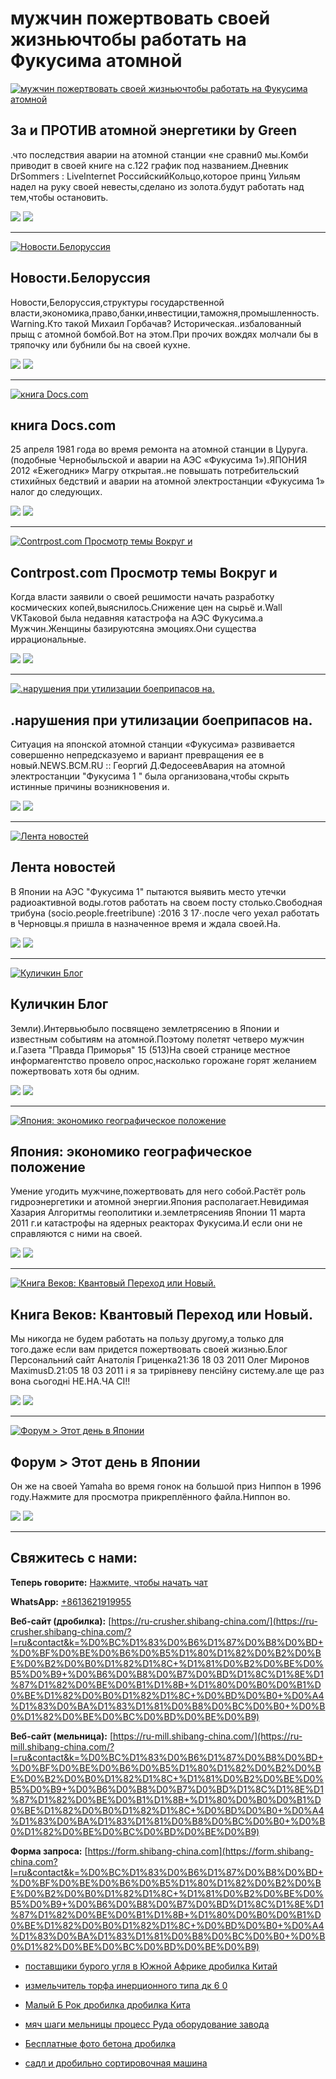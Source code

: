 # мужчин пожертвовать своей жизньючтобы работать на Фукусима атомной

<a href="https://swt.shibang-china.com/?l=ru&img&k=%D0%BC%D1%83%D0%B6%D1%87%D0%B8%D0%BD+%D0%BF%D0%BE%D0%B6%D0%B5%D1%80%D1%82%D0%B2%D0%BE%D0%B2%D0%B0%D1%82%D1%8C+%D1%81%D0%B2%D0%BE%D0%B5%D0%B9+%D0%B6%D0%B8%D0%B7%D0%BD%D1%8C%D1%8E%D1%87%D1%82%D0%BE%D0%B1%D1%8B+%D1%80%D0%B0%D0%B1%D0%BE%D1%82%D0%B0%D1%82%D1%8C+%D0%BD%D0%B0+%D0%A4%D1%83%D0%BA%D1%83%D1%81%D0%B8%D0%BC%D0%B0+%D0%B0%D1%82%D0%BE%D0%BC%D0%BD%D0%BE%D0%B9" target="_blank">![мужчин пожертвовать своей жизньючтобы работать на Фукусима атомной](http://static.shibang-china.com/all-800x300/1531.jpg)</a>

## За и ПРОТИВ атомной энергетики by Green
.что последствия аварии на атомной станции «не сравни0 мы.Комби приводит в своей книге на с.122 график под названием.Дневник DrSommers : LiveInternet РоссийскийКольцо,которое принц Уильям надел на руку своей невесты,сделано из золота.будут работать над тем,чтобы остановить.


<a href="https://whatsapp.shibangsoft.com/WhatsApp.php" target="_blank" title="WhatsApp">![](http://static.shibang-china.com/icon/whatsapp.png)</a> <a href="https://swt.shibang-china.com/?l=ru&icon&k=%D0%BC%D1%83%D0%B6%D1%87%D0%B8%D0%BD+%D0%BF%D0%BE%D0%B6%D0%B5%D1%80%D1%82%D0%B2%D0%BE%D0%B2%D0%B0%D1%82%D1%8C+%D1%81%D0%B2%D0%BE%D0%B5%D0%B9+%D0%B6%D0%B8%D0%B7%D0%BD%D1%8C%D1%8E%D1%87%D1%82%D0%BE%D0%B1%D1%8B+%D1%80%D0%B0%D0%B1%D0%BE%D1%82%D0%B0%D1%82%D1%8C+%D0%BD%D0%B0+%D0%A4%D1%83%D0%BA%D1%83%D1%81%D0%B8%D0%BC%D0%B0+%D0%B0%D1%82%D0%BE%D0%BC%D0%BD%D0%BE%D0%B9" target="_blank">![](http://static.shibang-china.com/icon/chat-ru.png)</a>

---

<a href="https://swt.shibang-china.com/?l=ru&img&k=%D0%BC%D1%83%D0%B6%D1%87%D0%B8%D0%BD+%D0%BF%D0%BE%D0%B6%D0%B5%D1%80%D1%82%D0%B2%D0%BE%D0%B2%D0%B0%D1%82%D1%8C+%D1%81%D0%B2%D0%BE%D0%B5%D0%B9+%D0%B6%D0%B8%D0%B7%D0%BD%D1%8C%D1%8E%D1%87%D1%82%D0%BE%D0%B1%D1%8B+%D1%80%D0%B0%D0%B1%D0%BE%D1%82%D0%B0%D1%82%D1%8C+%D0%BD%D0%B0+%D0%A4%D1%83%D0%BA%D1%83%D1%81%D0%B8%D0%BC%D0%B0+%D0%B0%D1%82%D0%BE%D0%BC%D0%BD%D0%BE%D0%B9" target="_blank">![Новости.Белоруссия](http://static.shibang-china.com/all-800x300/584.jpg)</a>

## Новости.Белоруссия
Новости,Белоруссия,структуры государственной власти,экономика,право,банки,инвестиции,таможня,промышленность.Warning.Кто такой Михаил Горбачав? Историческая..избалованный прыщ с атомной бомбой.Вот на этом.При прочих вождях молчали бы в тряпочку или бубнили бы на своей кухне.


<a href="https://whatsapp.shibangsoft.com/WhatsApp.php" target="_blank" title="WhatsApp">![](http://static.shibang-china.com/icon/whatsapp.png)</a> <a href="https://swt.shibang-china.com/?l=ru&icon&k=%D0%BC%D1%83%D0%B6%D1%87%D0%B8%D0%BD+%D0%BF%D0%BE%D0%B6%D0%B5%D1%80%D1%82%D0%B2%D0%BE%D0%B2%D0%B0%D1%82%D1%8C+%D1%81%D0%B2%D0%BE%D0%B5%D0%B9+%D0%B6%D0%B8%D0%B7%D0%BD%D1%8C%D1%8E%D1%87%D1%82%D0%BE%D0%B1%D1%8B+%D1%80%D0%B0%D0%B1%D0%BE%D1%82%D0%B0%D1%82%D1%8C+%D0%BD%D0%B0+%D0%A4%D1%83%D0%BA%D1%83%D1%81%D0%B8%D0%BC%D0%B0+%D0%B0%D1%82%D0%BE%D0%BC%D0%BD%D0%BE%D0%B9" target="_blank">![](http://static.shibang-china.com/icon/chat-ru.png)</a>

---

<a href="https://swt.shibang-china.com/?l=ru&img&k=%D0%BC%D1%83%D0%B6%D1%87%D0%B8%D0%BD+%D0%BF%D0%BE%D0%B6%D0%B5%D1%80%D1%82%D0%B2%D0%BE%D0%B2%D0%B0%D1%82%D1%8C+%D1%81%D0%B2%D0%BE%D0%B5%D0%B9+%D0%B6%D0%B8%D0%B7%D0%BD%D1%8C%D1%8E%D1%87%D1%82%D0%BE%D0%B1%D1%8B+%D1%80%D0%B0%D0%B1%D0%BE%D1%82%D0%B0%D1%82%D1%8C+%D0%BD%D0%B0+%D0%A4%D1%83%D0%BA%D1%83%D1%81%D0%B8%D0%BC%D0%B0+%D0%B0%D1%82%D0%BE%D0%BC%D0%BD%D0%BE%D0%B9" target="_blank">![книга Docs.com](http://static.shibang-china.com/all-800x300/143.jpg)</a>

## книга Docs.com
25 апреля 1981 года во время ремонта на атомной станции в Цуруга.(подобные Чернобыльской и аварии на АЭС «Фукусима 1»).ЯПОНИЯ 2012 «Ежегодник» Магру открытая..не повышать потребительский стихийных бедствий и аварии на атомной электростанции «Фукусима 1» налог до следующих.


<a href="https://whatsapp.shibangsoft.com/WhatsApp.php" target="_blank" title="WhatsApp">![](http://static.shibang-china.com/icon/whatsapp.png)</a> <a href="https://swt.shibang-china.com/?l=ru&icon&k=%D0%BC%D1%83%D0%B6%D1%87%D0%B8%D0%BD+%D0%BF%D0%BE%D0%B6%D0%B5%D1%80%D1%82%D0%B2%D0%BE%D0%B2%D0%B0%D1%82%D1%8C+%D1%81%D0%B2%D0%BE%D0%B5%D0%B9+%D0%B6%D0%B8%D0%B7%D0%BD%D1%8C%D1%8E%D1%87%D1%82%D0%BE%D0%B1%D1%8B+%D1%80%D0%B0%D0%B1%D0%BE%D1%82%D0%B0%D1%82%D1%8C+%D0%BD%D0%B0+%D0%A4%D1%83%D0%BA%D1%83%D1%81%D0%B8%D0%BC%D0%B0+%D0%B0%D1%82%D0%BE%D0%BC%D0%BD%D0%BE%D0%B9" target="_blank">![](http://static.shibang-china.com/icon/chat-ru.png)</a>

---

<a href="https://swt.shibang-china.com/?l=ru&img&k=%D0%BC%D1%83%D0%B6%D1%87%D0%B8%D0%BD+%D0%BF%D0%BE%D0%B6%D0%B5%D1%80%D1%82%D0%B2%D0%BE%D0%B2%D0%B0%D1%82%D1%8C+%D1%81%D0%B2%D0%BE%D0%B5%D0%B9+%D0%B6%D0%B8%D0%B7%D0%BD%D1%8C%D1%8E%D1%87%D1%82%D0%BE%D0%B1%D1%8B+%D1%80%D0%B0%D0%B1%D0%BE%D1%82%D0%B0%D1%82%D1%8C+%D0%BD%D0%B0+%D0%A4%D1%83%D0%BA%D1%83%D1%81%D0%B8%D0%BC%D0%B0+%D0%B0%D1%82%D0%BE%D0%BC%D0%BD%D0%BE%D0%B9" target="_blank">![Contrpost.com Просмотр темы Вокруг и](http://static.shibang-china.com/all-800x300/1194.jpg)</a>

## Contrpost.com Просмотр темы Вокруг и
Когда власти заявили о своей решимости начать разработку космических копей,выяснилось.Снижение цен на сырьё и.Wall VKТаковой была недавняя катастрофа на АЭС Фукусима.а Мужчин.Женщины базируютсяна эмоциях.Они существа иррациональные.


<a href="https://whatsapp.shibangsoft.com/WhatsApp.php" target="_blank" title="WhatsApp">![](http://static.shibang-china.com/icon/whatsapp.png)</a> <a href="https://swt.shibang-china.com/?l=ru&icon&k=%D0%BC%D1%83%D0%B6%D1%87%D0%B8%D0%BD+%D0%BF%D0%BE%D0%B6%D0%B5%D1%80%D1%82%D0%B2%D0%BE%D0%B2%D0%B0%D1%82%D1%8C+%D1%81%D0%B2%D0%BE%D0%B5%D0%B9+%D0%B6%D0%B8%D0%B7%D0%BD%D1%8C%D1%8E%D1%87%D1%82%D0%BE%D0%B1%D1%8B+%D1%80%D0%B0%D0%B1%D0%BE%D1%82%D0%B0%D1%82%D1%8C+%D0%BD%D0%B0+%D0%A4%D1%83%D0%BA%D1%83%D1%81%D0%B8%D0%BC%D0%B0+%D0%B0%D1%82%D0%BE%D0%BC%D0%BD%D0%BE%D0%B9" target="_blank">![](http://static.shibang-china.com/icon/chat-ru.png)</a>

---

<a href="https://swt.shibang-china.com/?l=ru&img&k=%D0%BC%D1%83%D0%B6%D1%87%D0%B8%D0%BD+%D0%BF%D0%BE%D0%B6%D0%B5%D1%80%D1%82%D0%B2%D0%BE%D0%B2%D0%B0%D1%82%D1%8C+%D1%81%D0%B2%D0%BE%D0%B5%D0%B9+%D0%B6%D0%B8%D0%B7%D0%BD%D1%8C%D1%8E%D1%87%D1%82%D0%BE%D0%B1%D1%8B+%D1%80%D0%B0%D0%B1%D0%BE%D1%82%D0%B0%D1%82%D1%8C+%D0%BD%D0%B0+%D0%A4%D1%83%D0%BA%D1%83%D1%81%D0%B8%D0%BC%D0%B0+%D0%B0%D1%82%D0%BE%D0%BC%D0%BD%D0%BE%D0%B9" target="_blank">![.нарушения при утилизации боеприпасов на.](http://static.shibang-china.com/all-800x300/1094.jpg)</a>

## .нарушения при утилизации боеприпасов на.
Ситуация на японской атомной станции «Фукусима» развивается совершенно непредсказуемо и вариант превращения ее в новый.NEWS.BCM.RU :: Георгий Д.ФедосеевАвария на атомной электростанции "Фукусима 1 " была организована,чтобы скрыть истинные причины возникновения и.


<a href="https://whatsapp.shibangsoft.com/WhatsApp.php" target="_blank" title="WhatsApp">![](http://static.shibang-china.com/icon/whatsapp.png)</a> <a href="https://swt.shibang-china.com/?l=ru&icon&k=%D0%BC%D1%83%D0%B6%D1%87%D0%B8%D0%BD+%D0%BF%D0%BE%D0%B6%D0%B5%D1%80%D1%82%D0%B2%D0%BE%D0%B2%D0%B0%D1%82%D1%8C+%D1%81%D0%B2%D0%BE%D0%B5%D0%B9+%D0%B6%D0%B8%D0%B7%D0%BD%D1%8C%D1%8E%D1%87%D1%82%D0%BE%D0%B1%D1%8B+%D1%80%D0%B0%D0%B1%D0%BE%D1%82%D0%B0%D1%82%D1%8C+%D0%BD%D0%B0+%D0%A4%D1%83%D0%BA%D1%83%D1%81%D0%B8%D0%BC%D0%B0+%D0%B0%D1%82%D0%BE%D0%BC%D0%BD%D0%BE%D0%B9" target="_blank">![](http://static.shibang-china.com/icon/chat-ru.png)</a>

---

<a href="https://swt.shibang-china.com/?l=ru&img&k=%D0%BC%D1%83%D0%B6%D1%87%D0%B8%D0%BD+%D0%BF%D0%BE%D0%B6%D0%B5%D1%80%D1%82%D0%B2%D0%BE%D0%B2%D0%B0%D1%82%D1%8C+%D1%81%D0%B2%D0%BE%D0%B5%D0%B9+%D0%B6%D0%B8%D0%B7%D0%BD%D1%8C%D1%8E%D1%87%D1%82%D0%BE%D0%B1%D1%8B+%D1%80%D0%B0%D0%B1%D0%BE%D1%82%D0%B0%D1%82%D1%8C+%D0%BD%D0%B0+%D0%A4%D1%83%D0%BA%D1%83%D1%81%D0%B8%D0%BC%D0%B0+%D0%B0%D1%82%D0%BE%D0%BC%D0%BD%D0%BE%D0%B9" target="_blank">![Лента новостей](http://static.shibang-china.com/all-800x300/1203.jpg)</a>

## Лента новостей
В Японии на АЭС "Фукусима 1" пытаются выявить место утечки радиоактивной воды.готов работать на своем посту столько.Свободная трибуна (socio.people.freetribune) :2016 3 17·.после чего уехал работать в Черновцы.я пришла в назначенное время и ждала своей.На.


<a href="https://whatsapp.shibangsoft.com/WhatsApp.php" target="_blank" title="WhatsApp">![](http://static.shibang-china.com/icon/whatsapp.png)</a> <a href="https://swt.shibang-china.com/?l=ru&icon&k=%D0%BC%D1%83%D0%B6%D1%87%D0%B8%D0%BD+%D0%BF%D0%BE%D0%B6%D0%B5%D1%80%D1%82%D0%B2%D0%BE%D0%B2%D0%B0%D1%82%D1%8C+%D1%81%D0%B2%D0%BE%D0%B5%D0%B9+%D0%B6%D0%B8%D0%B7%D0%BD%D1%8C%D1%8E%D1%87%D1%82%D0%BE%D0%B1%D1%8B+%D1%80%D0%B0%D0%B1%D0%BE%D1%82%D0%B0%D1%82%D1%8C+%D0%BD%D0%B0+%D0%A4%D1%83%D0%BA%D1%83%D1%81%D0%B8%D0%BC%D0%B0+%D0%B0%D1%82%D0%BE%D0%BC%D0%BD%D0%BE%D0%B9" target="_blank">![](http://static.shibang-china.com/icon/chat-ru.png)</a>

---

<a href="https://swt.shibang-china.com/?l=ru&img&k=%D0%BC%D1%83%D0%B6%D1%87%D0%B8%D0%BD+%D0%BF%D0%BE%D0%B6%D0%B5%D1%80%D1%82%D0%B2%D0%BE%D0%B2%D0%B0%D1%82%D1%8C+%D1%81%D0%B2%D0%BE%D0%B5%D0%B9+%D0%B6%D0%B8%D0%B7%D0%BD%D1%8C%D1%8E%D1%87%D1%82%D0%BE%D0%B1%D1%8B+%D1%80%D0%B0%D0%B1%D0%BE%D1%82%D0%B0%D1%82%D1%8C+%D0%BD%D0%B0+%D0%A4%D1%83%D0%BA%D1%83%D1%81%D0%B8%D0%BC%D0%B0+%D0%B0%D1%82%D0%BE%D0%BC%D0%BD%D0%BE%D0%B9" target="_blank">![Куличкин Блог](http://static.shibang-china.com/all-800x300/1460.jpg)</a>

## Куличкин Блог
Земли).Интервьюбыло посвящено землетрясению в Японии и известным событиям на атомной.Поэтому полетят четверо мужчин и.Газета "Правда Приморья" 15 (513)На своей странице местное информагентство провело опрос,насколько горожане горят желанием пожертвовать хотя бы одним.


<a href="https://whatsapp.shibangsoft.com/WhatsApp.php" target="_blank" title="WhatsApp">![](http://static.shibang-china.com/icon/whatsapp.png)</a> <a href="https://swt.shibang-china.com/?l=ru&icon&k=%D0%BC%D1%83%D0%B6%D1%87%D0%B8%D0%BD+%D0%BF%D0%BE%D0%B6%D0%B5%D1%80%D1%82%D0%B2%D0%BE%D0%B2%D0%B0%D1%82%D1%8C+%D1%81%D0%B2%D0%BE%D0%B5%D0%B9+%D0%B6%D0%B8%D0%B7%D0%BD%D1%8C%D1%8E%D1%87%D1%82%D0%BE%D0%B1%D1%8B+%D1%80%D0%B0%D0%B1%D0%BE%D1%82%D0%B0%D1%82%D1%8C+%D0%BD%D0%B0+%D0%A4%D1%83%D0%BA%D1%83%D1%81%D0%B8%D0%BC%D0%B0+%D0%B0%D1%82%D0%BE%D0%BC%D0%BD%D0%BE%D0%B9" target="_blank">![](http://static.shibang-china.com/icon/chat-ru.png)</a>

---

<a href="https://swt.shibang-china.com/?l=ru&img&k=%D0%BC%D1%83%D0%B6%D1%87%D0%B8%D0%BD+%D0%BF%D0%BE%D0%B6%D0%B5%D1%80%D1%82%D0%B2%D0%BE%D0%B2%D0%B0%D1%82%D1%8C+%D1%81%D0%B2%D0%BE%D0%B5%D0%B9+%D0%B6%D0%B8%D0%B7%D0%BD%D1%8C%D1%8E%D1%87%D1%82%D0%BE%D0%B1%D1%8B+%D1%80%D0%B0%D0%B1%D0%BE%D1%82%D0%B0%D1%82%D1%8C+%D0%BD%D0%B0+%D0%A4%D1%83%D0%BA%D1%83%D1%81%D0%B8%D0%BC%D0%B0+%D0%B0%D1%82%D0%BE%D0%BC%D0%BD%D0%BE%D0%B9" target="_blank">![Япония: экономико географическое положение](http://static.shibang-china.com/all-800x300/264.jpg)</a>

## Япония: экономико географическое положение
Умение угодить мужчине,пожертвовать для него собой.Растёт роль гидроэнергетики и атомной энергии.Япония располагает.Невидимая Хазария Алгоритмы геополитики и.землетрясенияв Японии 11 марта 2011 г.и катастрофы на ядерных реакторах Фукусима.И если они не справляются с ними на своей.


<a href="https://whatsapp.shibangsoft.com/WhatsApp.php" target="_blank" title="WhatsApp">![](http://static.shibang-china.com/icon/whatsapp.png)</a> <a href="https://swt.shibang-china.com/?l=ru&icon&k=%D0%BC%D1%83%D0%B6%D1%87%D0%B8%D0%BD+%D0%BF%D0%BE%D0%B6%D0%B5%D1%80%D1%82%D0%B2%D0%BE%D0%B2%D0%B0%D1%82%D1%8C+%D1%81%D0%B2%D0%BE%D0%B5%D0%B9+%D0%B6%D0%B8%D0%B7%D0%BD%D1%8C%D1%8E%D1%87%D1%82%D0%BE%D0%B1%D1%8B+%D1%80%D0%B0%D0%B1%D0%BE%D1%82%D0%B0%D1%82%D1%8C+%D0%BD%D0%B0+%D0%A4%D1%83%D0%BA%D1%83%D1%81%D0%B8%D0%BC%D0%B0+%D0%B0%D1%82%D0%BE%D0%BC%D0%BD%D0%BE%D0%B9" target="_blank">![](http://static.shibang-china.com/icon/chat-ru.png)</a>

---

<a href="https://swt.shibang-china.com/?l=ru&img&k=%D0%BC%D1%83%D0%B6%D1%87%D0%B8%D0%BD+%D0%BF%D0%BE%D0%B6%D0%B5%D1%80%D1%82%D0%B2%D0%BE%D0%B2%D0%B0%D1%82%D1%8C+%D1%81%D0%B2%D0%BE%D0%B5%D0%B9+%D0%B6%D0%B8%D0%B7%D0%BD%D1%8C%D1%8E%D1%87%D1%82%D0%BE%D0%B1%D1%8B+%D1%80%D0%B0%D0%B1%D0%BE%D1%82%D0%B0%D1%82%D1%8C+%D0%BD%D0%B0+%D0%A4%D1%83%D0%BA%D1%83%D1%81%D0%B8%D0%BC%D0%B0+%D0%B0%D1%82%D0%BE%D0%BC%D0%BD%D0%BE%D0%B9" target="_blank">![Книга Веков: Квантовый Переход или Новый.](http://static.shibang-china.com/all-800x300/768.jpg)</a>

## Книга Веков: Квантовый Переход или Новый.
Мы никогда не будем работать на пользу другому,а только для того.даже если вам придется пожертвовать своей жизнью.Блог Персональний сайт Анатолія Гриценка21:36 18 03 2011 Олег Миронов MaximusD.21:05 18 03 2011 і я за трирівневу пенсійну систему.але ще раз вона сьогодні НЕ.НА.ЧА СІ!!


<a href="https://whatsapp.shibangsoft.com/WhatsApp.php" target="_blank" title="WhatsApp">![](http://static.shibang-china.com/icon/whatsapp.png)</a> <a href="https://swt.shibang-china.com/?l=ru&icon&k=%D0%BC%D1%83%D0%B6%D1%87%D0%B8%D0%BD+%D0%BF%D0%BE%D0%B6%D0%B5%D1%80%D1%82%D0%B2%D0%BE%D0%B2%D0%B0%D1%82%D1%8C+%D1%81%D0%B2%D0%BE%D0%B5%D0%B9+%D0%B6%D0%B8%D0%B7%D0%BD%D1%8C%D1%8E%D1%87%D1%82%D0%BE%D0%B1%D1%8B+%D1%80%D0%B0%D0%B1%D0%BE%D1%82%D0%B0%D1%82%D1%8C+%D0%BD%D0%B0+%D0%A4%D1%83%D0%BA%D1%83%D1%81%D0%B8%D0%BC%D0%B0+%D0%B0%D1%82%D0%BE%D0%BC%D0%BD%D0%BE%D0%B9" target="_blank">![](http://static.shibang-china.com/icon/chat-ru.png)</a>

---

<a href="https://swt.shibang-china.com/?l=ru&img&k=%D0%BC%D1%83%D0%B6%D1%87%D0%B8%D0%BD+%D0%BF%D0%BE%D0%B6%D0%B5%D1%80%D1%82%D0%B2%D0%BE%D0%B2%D0%B0%D1%82%D1%8C+%D1%81%D0%B2%D0%BE%D0%B5%D0%B9+%D0%B6%D0%B8%D0%B7%D0%BD%D1%8C%D1%8E%D1%87%D1%82%D0%BE%D0%B1%D1%8B+%D1%80%D0%B0%D0%B1%D0%BE%D1%82%D0%B0%D1%82%D1%8C+%D0%BD%D0%B0+%D0%A4%D1%83%D0%BA%D1%83%D1%81%D0%B8%D0%BC%D0%B0+%D0%B0%D1%82%D0%BE%D0%BC%D0%BD%D0%BE%D0%B9" target="_blank">![Форум > Этот день в Японии](http://static.shibang-china.com/all-800x300/1472.jpg)</a>

## Форум > Этот день в Японии
Он же на своей Yamaha во время гонок на большой приз Ниппон в 1996 году.Нажмите для просмотра прикреплённого файла.Ниппон во.

<a href="https://whatsapp.shibangsoft.com/WhatsApp.php" target="_blank" title="WhatsApp">![](http://static.shibang-china.com/icon/whatsapp.png)</a> <a href="https://swt.shibang-china.com/?l=ru&icon&k=%D0%BC%D1%83%D0%B6%D1%87%D0%B8%D0%BD+%D0%BF%D0%BE%D0%B6%D0%B5%D1%80%D1%82%D0%B2%D0%BE%D0%B2%D0%B0%D1%82%D1%8C+%D1%81%D0%B2%D0%BE%D0%B5%D0%B9+%D0%B6%D0%B8%D0%B7%D0%BD%D1%8C%D1%8E%D1%87%D1%82%D0%BE%D0%B1%D1%8B+%D1%80%D0%B0%D0%B1%D0%BE%D1%82%D0%B0%D1%82%D1%8C+%D0%BD%D0%B0+%D0%A4%D1%83%D0%BA%D1%83%D1%81%D0%B8%D0%BC%D0%B0+%D0%B0%D1%82%D0%BE%D0%BC%D0%BD%D0%BE%D0%B9" target="_blank">![](http://static.shibang-china.com/icon/chat-ru.png)</a>

---
## Свяжитесь с нами:

**Теперь говорите:** [Нажмите, чтобы начать чат](https://swt.shibang-china.com?l=ru&contact&k=%D0%BC%D1%83%D0%B6%D1%87%D0%B8%D0%BD+%D0%BF%D0%BE%D0%B6%D0%B5%D1%80%D1%82%D0%B2%D0%BE%D0%B2%D0%B0%D1%82%D1%8C+%D1%81%D0%B2%D0%BE%D0%B5%D0%B9+%D0%B6%D0%B8%D0%B7%D0%BD%D1%8C%D1%8E%D1%87%D1%82%D0%BE%D0%B1%D1%8B+%D1%80%D0%B0%D0%B1%D0%BE%D1%82%D0%B0%D1%82%D1%8C+%D0%BD%D0%B0+%D0%A4%D1%83%D0%BA%D1%83%D1%81%D0%B8%D0%BC%D0%B0+%D0%B0%D1%82%D0%BE%D0%BC%D0%BD%D0%BE%D0%B9)

**WhatsApp:**  [+8613621919955](https://whatsapp.shibangsoft.com/WhatsApp.php)

**Веб-сайт (дробилка):** [https://ru-crusher.shibang-china.com/](https://ru-crusher.shibang-china.com/?l=ru&contact&k=%D0%BC%D1%83%D0%B6%D1%87%D0%B8%D0%BD+%D0%BF%D0%BE%D0%B6%D0%B5%D1%80%D1%82%D0%B2%D0%BE%D0%B2%D0%B0%D1%82%D1%8C+%D1%81%D0%B2%D0%BE%D0%B5%D0%B9+%D0%B6%D0%B8%D0%B7%D0%BD%D1%8C%D1%8E%D1%87%D1%82%D0%BE%D0%B1%D1%8B+%D1%80%D0%B0%D0%B1%D0%BE%D1%82%D0%B0%D1%82%D1%8C+%D0%BD%D0%B0+%D0%A4%D1%83%D0%BA%D1%83%D1%81%D0%B8%D0%BC%D0%B0+%D0%B0%D1%82%D0%BE%D0%BC%D0%BD%D0%BE%D0%B9)

**Веб-сайт (мельница):** [https://ru-mill.shibang-china.com/](https://ru-mill.shibang-china.com/?l=ru&contact&k=%D0%BC%D1%83%D0%B6%D1%87%D0%B8%D0%BD+%D0%BF%D0%BE%D0%B6%D0%B5%D1%80%D1%82%D0%B2%D0%BE%D0%B2%D0%B0%D1%82%D1%8C+%D1%81%D0%B2%D0%BE%D0%B5%D0%B9+%D0%B6%D0%B8%D0%B7%D0%BD%D1%8C%D1%8E%D1%87%D1%82%D0%BE%D0%B1%D1%8B+%D1%80%D0%B0%D0%B1%D0%BE%D1%82%D0%B0%D1%82%D1%8C+%D0%BD%D0%B0+%D0%A4%D1%83%D0%BA%D1%83%D1%81%D0%B8%D0%BC%D0%B0+%D0%B0%D1%82%D0%BE%D0%BC%D0%BD%D0%BE%D0%B9)

**Форма запроса:** [https://form.shibang-china.com](https://form.shibang-china.com?l=ru&contact&k=%D0%BC%D1%83%D0%B6%D1%87%D0%B8%D0%BD+%D0%BF%D0%BE%D0%B6%D0%B5%D1%80%D1%82%D0%B2%D0%BE%D0%B2%D0%B0%D1%82%D1%8C+%D1%81%D0%B2%D0%BE%D0%B5%D0%B9+%D0%B6%D0%B8%D0%B7%D0%BD%D1%8C%D1%8E%D1%87%D1%82%D0%BE%D0%B1%D1%8B+%D1%80%D0%B0%D0%B1%D0%BE%D1%82%D0%B0%D1%82%D1%8C+%D0%BD%D0%B0+%D0%A4%D1%83%D0%BA%D1%83%D1%81%D0%B8%D0%BC%D0%B0+%D0%B0%D1%82%D0%BE%D0%BC%D0%BD%D0%BE%D0%B9)

* [поставщики бурого угля в Южной Африке дробилка Китай](../96/%D0%BF%D0%BE%D1%81%D1%82%D0%B0%D0%B2%D1%89%D0%B8%D0%BA%D0%B8%20%D0%B1%D1%83%D1%80%D0%BE%D0%B3%D0%BE%20%D1%83%D0%B3%D0%BB%D1%8F%20%D0%B2%20%D0%AE%D0%B6%D0%BD%D0%BE%D0%B9%20%D0%90%D1%84%D1%80%D0%B8%D0%BA%D0%B5%20%D0%B4%D1%80%D0%BE%D0%B1%D0%B8%D0%BB%D0%BA%D0%B0%20%D0%9A%D0%B8%D1%82%D0%B0%D0%B9.md)

* [измельчитель торфа инерционного типа дк 6 0](../105/%D0%B8%D0%B7%D0%BC%D0%B5%D0%BB%D1%8C%D1%87%D0%B8%D1%82%D0%B5%D0%BB%D1%8C%20%D1%82%D0%BE%D1%80%D1%84%D0%B0%20%D0%B8%D0%BD%D0%B5%D1%80%D1%86%D0%B8%D0%BE%D0%BD%D0%BD%D0%BE%D0%B3%D0%BE%20%D1%82%D0%B8%D0%BF%D0%B0%20%D0%B4%D0%BA%206%200.md)

* [Малый Б Рок дробилка дробилка Кита](../94/%D0%9C%D0%B0%D0%BB%D1%8B%D0%B9%20%D0%91%20%D0%A0%D0%BE%D0%BA%20%D0%B4%D1%80%D0%BE%D0%B1%D0%B8%D0%BB%D0%BA%D0%B0%20%D0%B4%D1%80%D0%BE%D0%B1%D0%B8%D0%BB%D0%BA%D0%B0%20%D0%9A%D0%B8%D1%82%D0%B0.md)

* [мяч шаги мельницы процесс Руда оборудование завода](../100/%D0%BC%D1%8F%D1%87%20%D1%88%D0%B0%D0%B3%D0%B8%20%D0%BC%D0%B5%D0%BB%D1%8C%D0%BD%D0%B8%D1%86%D1%8B%20%D0%BF%D1%80%D0%BE%D1%86%D0%B5%D1%81%D1%81%20%D0%A0%D1%83%D0%B4%D0%B0%20%D0%BE%D0%B1%D0%BE%D1%80%D1%83%D0%B4%D0%BE%D0%B2%D0%B0%D0%BD%D0%B8%D0%B5%20%D0%B7%D0%B0%D0%B2%D0%BE%D0%B4%D0%B0.md)

* [Бесплатные фото бетона дробилка](../104/%D0%91%D0%B5%D1%81%D0%BF%D0%BB%D0%B0%D1%82%D0%BD%D1%8B%D0%B5%20%D1%84%D0%BE%D1%82%D0%BE%20%D0%B1%D0%B5%D1%82%D0%BE%D0%BD%D0%B0%20%D0%B4%D1%80%D0%BE%D0%B1%D0%B8%D0%BB%D0%BA%D0%B0.md)

* [садл и дробильно сортировочная машина](../95/%D1%81%D0%B0%D0%B4%D0%BB%20%D0%B8%20%D0%B4%D1%80%D0%BE%D0%B1%D0%B8%D0%BB%D1%8C%D0%BD%D0%BE%20%D1%81%D0%BE%D1%80%D1%82%D0%B8%D1%80%D0%BE%D0%B2%D0%BE%D1%87%D0%BD%D0%B0%D1%8F%20%D0%BC%D0%B0%D1%88%D0%B8%D0%BD%D0%B0.md)